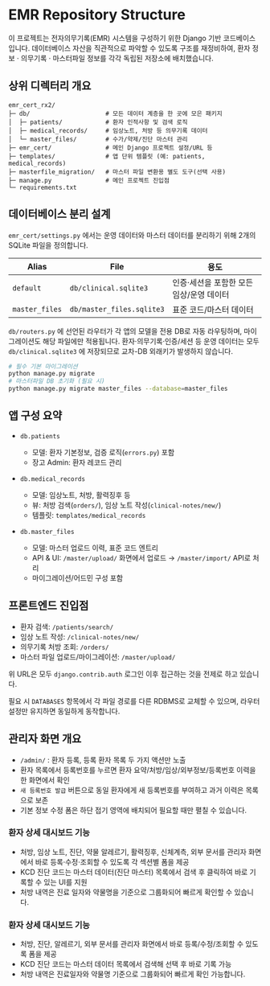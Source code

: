 # EMR Repository Structure

이 프로젝트는 전자의무기록(EMR) 시스템을 구성하기 위한 Django 기반 코드베이스입니다. 데이터베이스 자산을 직관적으로 파악할 수 있도록 구조를 재정비하여, 환자 정보 · 의무기록 · 마스터파일 정보를 각각 독립된 저장소에 배치했습니다.

## 상위 디렉터리 개요

```
emr_cert_rx2/
├─ db/                     # 모든 데이터 계층을 한 곳에 모은 패키지
│  ├─ patients/            # 환자 인적사항 및 검색 로직
│  ├─ medical_records/     # 임상노트, 처방 등 의무기록 데이터
│  └─ master_files/        # 수가/약제/진단 마스터 관리
├─ emr_cert/               # 메인 Django 프로젝트 설정/URL 등
├─ templates/              # 앱 단위 템플릿 (예: patients, medical_records)
├─ masterfile_migration/   # 마스터 파일 변환용 별도 도구(선택 사용)
├─ manage.py               # 메인 프로젝트 진입점
└─ requirements.txt
```

## 데이터베이스 분리 설계

`emr_cert/settings.py` 에서는 운영 데이터와 마스터 데이터를 분리하기 위해 2개의 SQLite 파일을 정의합니다.

| Alias | File | 용도 |
| --- | --- | --- |
| `default` | `db/clinical.sqlite3` | 인증·세션을 포함한 모든 임상/운영 데이터 |
| `master_files` | `db/master_files.sqlite3` | 표준 코드/마스터 데이터 |

`db/routers.py` 에 선언된 라우터가 각 앱의 모델을 전용 DB로 자동 라우팅하며, 마이그레이션도 해당 파일에만 적용됩니다. 환자·의무기록·인증/세션 등 운영 데이터는 모두 `db/clinical.sqlite3` 에 저장되므로 교차-DB 외래키가 발생하지 않습니다.

```bash
# 필수 기본 마이그레이션
python manage.py migrate
# 마스터파일 DB 초기화 (필요 시)
python manage.py migrate master_files --database=master_files
```

## 앱 구성 요약

- `db.patients`  
  - 모델: 환자 기본정보, 검증 로직(`errors.py`) 포함  
  - 장고 Admin: 환자 레코드 관리

- `db.medical_records`  
  - 모델: 임상노트, 처방, 활력징후 등  
  - 뷰: 처방 검색(`orders/`), 임상 노트 작성(`clinical-notes/new/`)  
  - 템플릿: `templates/medical_records`

- `db.master_files`  
  - 모델: 마스터 업로드 이력, 표준 코드 엔트리  
  - API & UI: `/master/upload/` 화면에서 업로드 → `/master/import/` API로 처리  
  - 마이그레이션/어드민 구성 포함

## 프론트엔드 진입점

- 환자 검색: `/patients/search/`
- 임상 노트 작성: `/clinical-notes/new/`
- 의무기록 처방 조회: `/orders/`
- 마스터 파일 업로드/마이그레이션: `/master/upload/`

위 URL은 모두 `django.contrib.auth` 로그인 이후 접근하는 것을 전제로 하고 있습니다.

필요 시 `DATABASES` 항목에서 각 파일 경로를 다른 RDBMS로 교체할 수 있으며, 라우터 설정만 유지하면 동일하게 동작합니다.

## 관리자 화면 개요

- `/admin/` : 환자 등록, 등록 환자 목록 두 가지 액션만 노출
- 환자 목록에서 등록번호를 누르면 환자 요약/처방/임상/외부정보/등록번호 이력을 한 화면에서 확인
- `새 등록번호 발급` 버튼으로 동일 환자에게 새 등록번호를 부여하고 과거 이력은 목록으로 보존
- 기본 정보 수정 폼은 하단 접기 영역에 배치되어 필요할 때만 펼칠 수 있습니다.

### 환자 상세 대시보드 기능

- 처방, 임상 노트, 진단, 약물 알레르기, 활력징후, 신체계측, 외부 문서를 관리자 화면에서 바로 등록·수정·조회할 수 있도록 각 섹션별 폼을 제공
- KCD 진단 코드는 마스터 데이터(진단 마스터) 목록에서 검색 후 클릭하여 바로 기록할 수 있는 UI를 지원
- 처방 내역은 진료 일자와 약물명을 기준으로 그룹화되어 빠르게 확인할 수 있습니다.

### 환자 상세 대시보드 기능
- 처방, 진단, 알레르기, 외부 문서를 관리자 화면에서 바로 등록/수정/조회할 수 있도록 폼을 제공
- KCD 진단 코드는 마스터 데이터 목록에서 검색해 선택 후 바로 기록 가능
- 처방 내역은 진료일자와 약물명 기준으로 그룹화되어 빠르게 확인 가능합니다.
